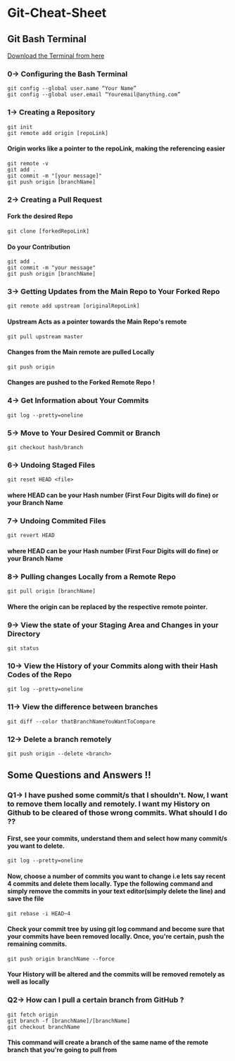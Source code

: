 # Git-Cheat-Sheet
## Git Bash Terminal  
[Download the Terminal from here](https://git-scm.com/downloads)  

### 0-> Configuring the Bash Terminal
`git config --global user.name “Your Name”`    
`git config --global user.email “Youremail@anything.com”`    
### 1-> Creating a Repository
`git init  `     
`git remote add origin [repoLink]   `  
#### Origin works like a pointer to the repoLink, making the referencing easier 
`git remote -v  `   
`git add .   `  
`git commit -m "[your message]"  `   
`git push origin [branchName]  `  
 ### 2-> Creating a Pull Request
#### Fork the desired Repo    
`git clone [forkedRepoLink]`    
#### Do your Contribution  
`git add .`  
`git commit -m "your message"`  
`git push origin [branchName]`  
### 3-> Getting Updates from the Main Repo to Your Forked Repo  
`git remote add upstream [originalRepoLink]`  
#### Upstream Acts as a pointer towards the Main Repo's remote  
`git pull upstream master`  
#### Changes from the Main remote are pulled Locally  
`git push origin`    
#### Changes are pushed to the Forked Remote Repo !  
### 4-> Get Information about Your Commits
`git log --pretty=oneline`  
### 5-> Move to Your Desired Commit or Branch
`git checkout hash/branch` 
### 6-> Undoing Staged Files  
`git reset HEAD <file>`  
#### where HEAD can be your Hash number (First Four Digits will do fine) or your Branch Name  
### 7-> Undoing Commited Files
`git revert HEAD`  
####  where HEAD can be your Hash number (First Four Digits will do fine) or your Branch Name  
### 8-> Pulling changes Locally from a Remote Repo
`git pull origin [branchName]`  
#### Where the origin can be replaced by the respective remote pointer.  
### 9-> View the state of your Staging Area and Changes in your Directory
`git status`    
### 10-> View the History of your Commits along with their Hash Codes of the Repo  
`git log --pretty=oneline`  

### 11-> View the difference between branches    
`git diff --color thatBranchNameYouWantToCompare`    

### 12-> Delete a branch remotely    
`git push origin --delete <branch>`  

## Some Questions and Answers !!
### Q1-> I have pushed some commit/s that I shouldn't. Now, I want to remove them locally and remotely. I want my History on Github to be cleared of those wrong commits. What should I do ??  
#### First, see your commits, understand them and select how many commit/s you want to delete.  
`git log --pretty=oneline`    
#### Now, choose a number of commits you want to change i.e lets say recent 4 commits and delete them locally. Type the following command and simply remove the commits in your text editor(simply delete the line) and save the file  
`git rebase -i HEAD~4`    
#### Check your commit tree by using git log command and become sure that your commits have been removed locally. Once, you're certain, push the remaining commits.
`git push origin branchName --force`  
#### Your History will be altered and the commits will be removed remotely as well as locally    
### Q2-> How can I pull a certain branch from GitHub ?
`git fetch origin`  
`git branch -f [branchName]/[branchName]`  
`git checkout branchName`  
#### This command will create a branch of the same name of the remote branch that you're going to pull from   
  

  

 

